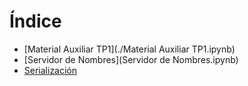 # Índice

* [Material Auxiliar TP1](./Material Auxiliar TP1.ipynb)
* [Servidor de Nombres](Servidor de Nombres.ipynb)
* [Serialización](Serialización.ipynb)

